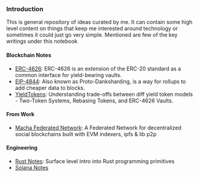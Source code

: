 ### Introduction
This is general repository of ideas curated by me. It can contain some high level content on things that keep me interested around technology or sometimes it could just go very simple. Mentioned are few of the key writings under this notebook

#### Blockchain Notes
- [ERC-4626](https://github.com/sksmlabs/Notebook/blob/main/ERC-4626.md): ERC-4626 is an extension of the ERC-20 standard as a common interface for yield-bearing vaults.
- [EIP-4844](https://github.com/sksmlabs/Notebook/blob/main/EIP-4844.md): Also known as Proto-Danksharding, is a way for rollups to add cheaper data to blocks.
- [YieldTokens](https://github.com/sksmlabs/Notebook/blob/main/YieldToken.md): Understanding trade-offs between diff yield token models - Two-Token Systems, Rebasing Tokens, and ERC-4626 Vaults. 

#### From Work
- [Macha Federated Network](https://github.com/sksmlabs/Notebook/blob/main/Macha.md): A Federated Network for decentralized social blockchains built with EVM indexers, ipfs & lib p2p

#### Engineering
- [Rust Notes](https://github.com/sksmlabs/Notebook/blob/main/Rust.md): Surface level intro into Rust programming primitives
- [Solana Notes](https://github.com/sksmlabs/Notebook/tree/main)
